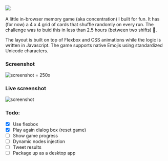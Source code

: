 ![](https://dl.dropboxusercontent.com/u/5307742/static/EMOJIMORI%20%2B%20Group.png)
-
 
A little in-browser memory game (aka concentration) I built for fun. It has (for now) a 4 x 4 grid of cards that shuffle randomly on every run. The challenge was to buid this in less than 2.5 hours (between two shifts) :tada:.

The layout is built on top of Flexbox and CSS animations while the logic is written in Javascript. The game supports native Emojis using standardized Unicode characters.

### Screenshot
![screenshot = 250x](https://dl.dropboxusercontent.com/u/5307742/screenshots/emojimory.png)

### Live screenshot
![screenshot](https://dl.dropboxusercontent.com/u/5307742/screenshots/animations.gif)

### Todo:
- [x] Use flexbox
- [x] Play again dialog box (reset game)
- [ ] Show game progress
- [ ] Dynamic nodes injection
- [ ] Tweet results 
- [ ] Package up as a desktop app
